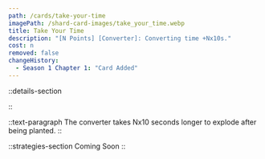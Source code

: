 ```yaml
---
path: /cards/take-your-time
imagePath: /shard-card-images/take_your_time.webp
title: Take Your Time
description: "[N Points] [Converter]: Converting time +Nx10s."
cost: n
removed: false
changeHistory:
  - Season 1 Chapter 1: "Card Added"
---
```


::details-section

::

::text-paragraph
The converter takes Nx10 seconds longer to explode after being planted.
::

::strategies-section
Coming Soon
::
